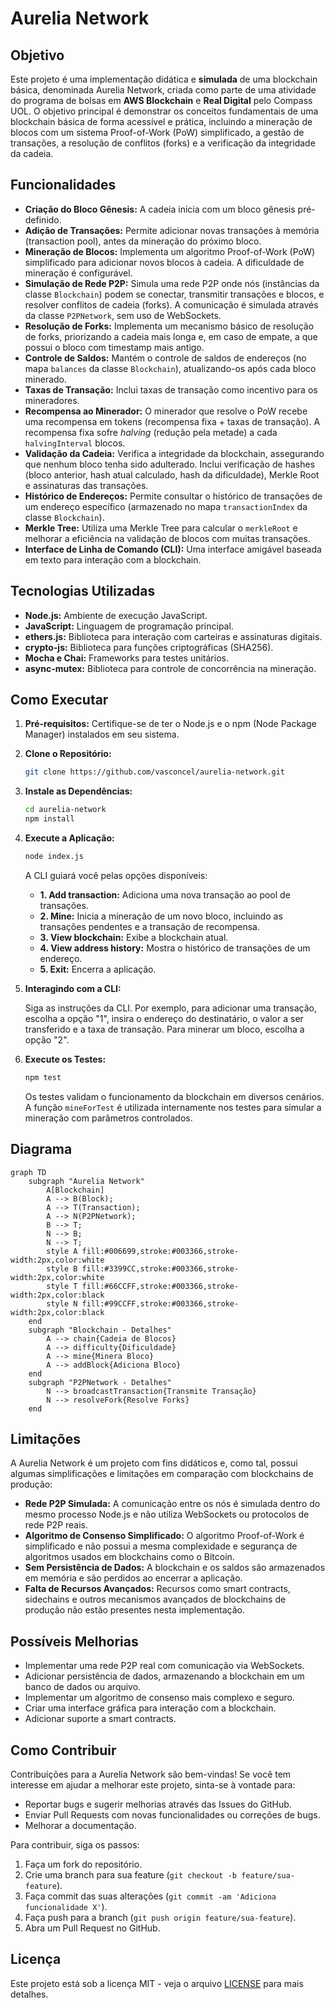 # Aurelia Network

## Objetivo

Este projeto é uma implementação didática e **simulada** de uma blockchain básica, denominada Aurelia Network, criada como parte de uma atividade do programa de bolsas em **AWS Blockchain** e **Real Digital** pelo Compass UOL. O objetivo principal é demonstrar os conceitos fundamentais de uma blockchain básica de forma acessível e prática, incluindo a mineração de blocos com um sistema Proof-of-Work (PoW) simplificado, a gestão de transações, a resolução de conflitos (forks) e a verificação da integridade da cadeia.

## Funcionalidades

*   **Criação do Bloco Gênesis:** A cadeia inicia com um bloco gênesis pré-definido.
*   **Adição de Transações:** Permite adicionar novas transações à memória (transaction pool), antes da mineração do próximo bloco.
*   **Mineração de Blocos:** Implementa um algoritmo Proof-of-Work (PoW) simplificado para adicionar novos blocos à cadeia. A dificuldade de mineração é configurável.
*   **Simulação de Rede P2P:** Simula uma rede P2P onde nós (instâncias da classe `Blockchain`) podem se conectar, transmitir transações e blocos, e resolver conflitos de cadeia (forks). A comunicação é simulada através da classe `P2PNetwork`, sem uso de WebSockets.
*   **Resolução de Forks:** Implementa um mecanismo básico de resolução de forks, priorizando a cadeia mais longa e, em caso de empate, a que possui o bloco com timestamp mais antigo.
*   **Controle de Saldos:** Mantém o controle de saldos de endereços (no mapa `balances` da classe `Blockchain`), atualizando-os após cada bloco minerado.
*   **Taxas de Transação:** Inclui taxas de transação como incentivo para os mineradores.
*   **Recompensa ao Minerador:** O minerador que resolve o PoW recebe uma recompensa em tokens (recompensa fixa + taxas de transação). A recompensa fixa sofre *halving* (redução pela metade) a cada `halvingInterval` blocos.
*   **Validação da Cadeia:** Verifica a integridade da blockchain, assegurando que nenhum bloco tenha sido adulterado. Inclui verificação de hashes (bloco anterior, hash atual calculado, hash da dificuldade), Merkle Root e assinaturas das transações.
*   **Histórico de Endereços:** Permite consultar o histórico de transações de um endereço específico (armazenado no mapa `transactionIndex` da classe `Blockchain`).
*   **Merkle Tree:** Utiliza uma Merkle Tree para calcular o `merkleRoot` e melhorar a eficiência na validação de blocos com muitas transações.
*   **Interface de Linha de Comando (CLI):** Uma interface amigável baseada em texto para interação com a blockchain.

## Tecnologias Utilizadas

*   **Node.js:** Ambiente de execução JavaScript.
*   **JavaScript:** Linguagem de programação principal.
*   **ethers.js:** Biblioteca para interação com carteiras e assinaturas digitais.
*   **crypto-js:** Biblioteca para funções criptográficas (SHA256).
*   **Mocha e Chai:** Frameworks para testes unitários.
*   **async-mutex:** Biblioteca para controle de concorrência na mineração.

## Como Executar

1. **Pré-requisitos:** Certifique-se de ter o Node.js e o npm (Node Package Manager) instalados em seu sistema.

2. **Clone o Repositório:**

    ```bash
    git clone https://github.com/vasconcel/aurelia-network.git
    ```

3. **Instale as Dependências:**

    ```bash
    cd aurelia-network
    npm install
    ```

4. **Execute a Aplicação:**

    ```bash
    node index.js
    ```

    A CLI guiará você pelas opções disponíveis:

    *   **1. Add transaction:** Adiciona uma nova transação ao pool de transações.
    *   **2. Mine:** Inicia a mineração de um novo bloco, incluindo as transações pendentes e a transação de recompensa.
    *   **3. View blockchain:** Exibe a blockchain atual.
    *   **4. View address history:** Mostra o histórico de transações de um endereço.
    *   **5. Exit:** Encerra a aplicação.

5. **Interagindo com a CLI:**

   Siga as instruções da CLI. Por exemplo, para adicionar uma transação, escolha a opção "1", insira o endereço do destinatário, o valor a ser transferido e a taxa de transação. Para minerar um bloco, escolha a opção "2".

6. **Execute os Testes:**

    ```bash
    npm test
    ```

    Os testes validam o funcionamento da blockchain em diversos cenários. A função `mineForTest` é utilizada internamente nos testes para simular a mineração com parâmetros controlados.

## Diagrama

```mermaid
graph TD
    subgraph "Aurelia Network"
        A[Blockchain]
        A --> B(Block);
        A --> T(Transaction);
        A --> N(P2PNetwork);
        B --> T;
        N --> B;
        N --> T;
        style A fill:#006699,stroke:#003366,stroke-width:2px,color:white
        style B fill:#3399CC,stroke:#003366,stroke-width:2px,color:white
        style T fill:#66CCFF,stroke:#003366,stroke-width:2px,color:black
        style N fill:#99CCFF,stroke:#003366,stroke-width:2px,color:black
    end
    subgraph "Blockchain - Detalhes"
        A --> chain{Cadeia de Blocos}
        A --> difficulty{Dificuldade}
        A --> mine{Minera Bloco}
        A --> addBlock{Adiciona Bloco}
    end
    subgraph "P2PNetwork - Detalhes"
        N --> broadcastTransaction{Transmite Transação}
        N --> resolveFork{Resolve Forks}
    end
```

## Limitações

A Aurelia Network é um projeto com fins didáticos e, como tal, possui algumas simplificações e limitações em comparação com blockchains de produção:

*   **Rede P2P Simulada:** A comunicação entre os nós é simulada dentro do mesmo processo Node.js e não utiliza WebSockets ou protocolos de rede P2P reais.
*   **Algoritmo de Consenso Simplificado:** O algoritmo Proof-of-Work é simplificado e não possui a mesma complexidade e segurança de algoritmos usados em blockchains como o Bitcoin.
*   **Sem Persistência de Dados:** A blockchain e os saldos são armazenados em memória e são perdidos ao encerrar a aplicação.
*   **Falta de Recursos Avançados:** Recursos como smart contracts, sidechains e outros mecanismos avançados de blockchains de produção não estão presentes nesta implementação.

## Possíveis Melhorias

*   Implementar uma rede P2P real com comunicação via WebSockets.
*   Adicionar persistência de dados, armazenando a blockchain em um banco de dados ou arquivo.
*   Implementar um algoritmo de consenso mais complexo e seguro.
*   Criar uma interface gráfica para interação com a blockchain.
*   Adicionar suporte a smart contracts.

## Como Contribuir

Contribuições para a Aurelia Network são bem-vindas! Se você tem interesse em ajudar a melhorar este projeto, sinta-se à vontade para:

*   Reportar bugs e sugerir melhorias através das Issues do GitHub.
*   Enviar Pull Requests com novas funcionalidades ou correções de bugs.
*   Melhorar a documentação.

Para contribuir, siga os passos:

1. Faça um fork do repositório.
2. Crie uma branch para sua feature (`git checkout -b feature/sua-feature`).
3. Faça commit das suas alterações (`git commit -am 'Adiciona funcionalidade X'`).
4. Faça push para a branch (`git push origin feature/sua-feature`).
5. Abra um Pull Request no GitHub.

## Licença

Este projeto está sob a licença MIT - veja o arquivo [LICENSE](https://github.com/vasconcel/aurelia-network/blob/main/LICENSE) para mais detalhes.
